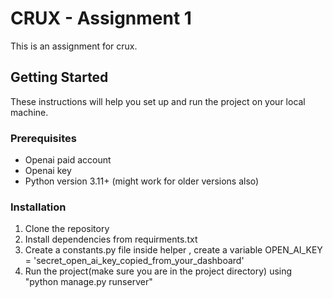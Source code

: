 # CRUX - Assignment 1

This is an assignment for crux.

## Getting Started

These instructions will help you set up and run the project on your local machine.

### Prerequisites
- Openai paid account 
- Openai key
- Python version 3.11+ (might work for older versions also)

### Installation

1. Clone the repository
2. Install dependencies from requirments.txt
3. Create a constants.py file inside helper , create a variable OPEN_AI_KEY = 'secret_open_ai_key_copied_from_your_dashboard'
4. Run the project(make sure you are in the project directory) using "python manage.py runserver"
